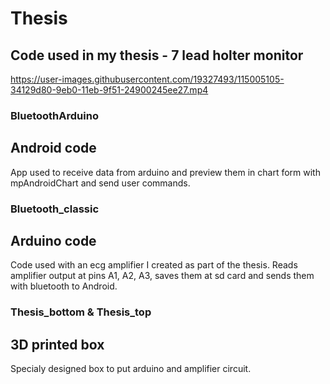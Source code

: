 # Thesis
## Code used in my thesis - 7 lead holter monitor

https://user-images.githubusercontent.com/19327493/115005105-34129d80-9eb0-11eb-9f51-24900245ee27.mp4


### BluetoothArduino
## Android code
App used to receive data from arduino and preview them in chart form with mpAndroidChart and send user commands. 

### Bluetooth_classic 
## Arduino code
Code used with an ecg amplifier I created as part of the thesis. Reads amplifier output at pins A1, A2, A3, saves them at sd card and sends them with bluetooth to Android.

### Thesis_bottom & Thesis_top 
## 3D printed box 
Specialy designed box to put arduino and amplifier circuit.
